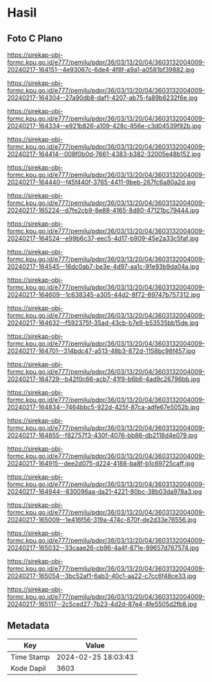 # Hasil

## Foto C Plano

https://sirekap-obj-formc.kpu.go.id/e777/pemilu/pdpr/36/03/13/20/04/3603132004009-20240217-164151--4e93067c-6de4-4f8f-a9a1-a0581bf39882.jpg

https://sirekap-obj-formc.kpu.go.id/e777/pemilu/pdpr/36/03/13/20/04/3603132004009-20240217-164304--27a90db8-daf1-4207-ab75-fa89b6232f6e.jpg

https://sirekap-obj-formc.kpu.go.id/e777/pemilu/pdpr/36/03/13/20/04/3603132004009-20240217-164334--e921b826-a109-428c-856e-c3d04539f92b.jpg

https://sirekap-obj-formc.kpu.go.id/e777/pemilu/pdpr/36/03/13/20/04/3603132004009-20240217-164414--008f0b0d-7661-4383-b382-32005e48b152.jpg

https://sirekap-obj-formc.kpu.go.id/e777/pemilu/pdpr/36/03/13/20/04/3603132004009-20240217-164440--f45f440f-3765-4411-9beb-267fc6a80a2d.jpg

https://sirekap-obj-formc.kpu.go.id/e777/pemilu/pdpr/36/03/13/20/04/3603132004009-20240217-165224--d7fe2cb9-8e88-4165-8d80-47121bc79444.jpg

https://sirekap-obj-formc.kpu.go.id/e777/pemilu/pdpr/36/03/13/20/04/3603132004009-20240217-164524--e99b6c37-eec5-4d17-b909-45e2a33c5faf.jpg

https://sirekap-obj-formc.kpu.go.id/e777/pemilu/pdpr/36/03/13/20/04/3603132004009-20240217-164545--16dc0ab7-be3e-4d97-aa1c-91e93b9da04a.jpg

https://sirekap-obj-formc.kpu.go.id/e777/pemilu/pdpr/36/03/13/20/04/3603132004009-20240217-164609--1c638345-a305-44d2-8f72-69747b757312.jpg

https://sirekap-obj-formc.kpu.go.id/e777/pemilu/pdpr/36/03/13/20/04/3603132004009-20240217-164632--f592375f-35ad-43cb-b7e9-b53535bb15de.jpg

https://sirekap-obj-formc.kpu.go.id/e777/pemilu/pdpr/36/03/13/20/04/3603132004009-20240217-164701--314bdc47-a513-48b3-872d-1158bc98f457.jpg

https://sirekap-obj-formc.kpu.go.id/e777/pemilu/pdpr/36/03/13/20/04/3603132004009-20240217-164729--b42f0c66-acb7-41f9-b6b6-4ad9c26796bb.jpg

https://sirekap-obj-formc.kpu.go.id/e777/pemilu/pdpr/36/03/13/20/04/3603132004009-20240217-164834--7464bbc5-922d-425f-87ca-adfe67e5052b.jpg

https://sirekap-obj-formc.kpu.go.id/e777/pemilu/pdpr/36/03/13/20/04/3603132004009-20240217-164855--f82757f3-430f-4076-bb86-db2118d4e079.jpg

https://sirekap-obj-formc.kpu.go.id/e777/pemilu/pdpr/36/03/13/20/04/3603132004009-20240217-164915--dee2d075-d224-4188-ba8f-b1c69725caff.jpg

https://sirekap-obj-formc.kpu.go.id/e777/pemilu/pdpr/36/03/13/20/04/3603132004009-20240217-164944--830096aa-da21-4221-80bc-38b03da978a3.jpg

https://sirekap-obj-formc.kpu.go.id/e777/pemilu/pdpr/36/03/13/20/04/3603132004009-20240217-165009--1e416f56-319a-474c-870f-de2d33e76556.jpg

https://sirekap-obj-formc.kpu.go.id/e777/pemilu/pdpr/36/03/13/20/04/3603132004009-20240217-165032--33caae26-cb96-4a4f-871e-99657d767574.jpg

https://sirekap-obj-formc.kpu.go.id/e777/pemilu/pdpr/36/03/13/20/04/3603132004009-20240217-165054--3bc52af1-6ab3-40c1-aa22-c7cc6f48ce33.jpg

https://sirekap-obj-formc.kpu.go.id/e777/pemilu/pdpr/36/03/13/20/04/3603132004009-20240217-165117--2c5ced27-7b23-4d2d-87e4-4fe5505d2fb8.jpg


## Metadata

| Key        | Value               |
| ---------- | ------------------- |
| Time Stamp | 2024-02-25 18:03:43 |
| Kode Dapil | 3603                |



